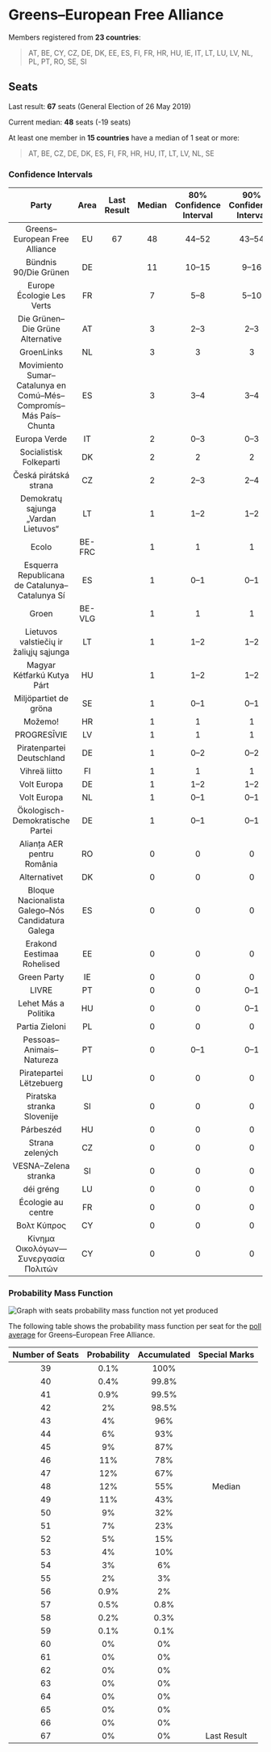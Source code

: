 # Greens–European Free Alliance

Members registered from **23 countries**:

> AT, BE, CY, CZ, DE, DK, EE, ES, FI, FR, HR, HU, IE, IT, LT, LU, LV, NL, PL, PT, RO, SE, SI

## Seats

Last result: **67** seats (General Election of 26 May 2019)

Current median: **48** seats (-19 seats)

At least one member in **15 countries** have a median of 1 seat or more:

> AT, BE, CZ, DE, DK, ES, FI, FR, HR, HU, IT, LT, LV, NL, SE

### Confidence Intervals

| Party | Area | Last Result | Median | 80% Confidence Interval | 90% Confidence Interval | 95% Confidence Interval | 99% Confidence Interval |
|:-----:|:----:|:-----------:|:------:|:-----------------------:|:-----------------------:|:-----------------------:|:-----------------------:|
| Greens–European Free Alliance | EU | 67 | 48 | 44–52 | 43–54 | 42–55 | 40–57 |
| Bündnis 90/Die Grünen | DE | | 11 | 10–15 | 9–16 | 9–16 | 9–16 |
| Europe Écologie Les Verts | FR | | 7 | 5–8 | 5–10 | 5–10 | 5–11 |
| Die Grünen–Die Grüne Alternative | AT | | 3 | 2–3 | 2–3 | 2–3 | 2–3 |
| GroenLinks | NL | | 3 | 3 | 3 | 3–5 | 3–5 |
| Movimiento Sumar–Catalunya en Comú–Més–Compromís–Más País–Chunta | ES | | 3 | 3–4 | 3–4 | 3–4 | 2–5 |
| Europa Verde | IT | | 2 | 0–3 | 0–3 | 0–3 | 0–4 |
| Socialistisk Folkeparti | DK | | 2 | 2 | 2 | 2 | 1–2 |
| Česká pirátská strana | CZ | | 2 | 2–3 | 2–4 | 2–4 | 2–4 |
| Demokratų sąjunga „Vardan Lietuvos“ | LT | | 1 | 1–2 | 1–2 | 1–2 | 1–2 |
| Ecolo | BE-FRC | | 1 | 1 | 1 | 1 | 1–2 |
| Esquerra Republicana de Catalunya–Catalunya Sí | ES | | 1 | 0–1 | 0–1 | 0–1 | 0–2 |
| Groen | BE-VLG | | 1 | 1 | 1 | 1 | 1 |
| Lietuvos valstiečių ir žaliųjų sąjunga | LT | | 1 | 1–2 | 1–2 | 1–2 | 1–2 |
| Magyar Kétfarkú Kutya Párt | HU | | 1 | 1–2 | 1–2 | 1–2 | 1–2 |
| Miljöpartiet de gröna | SE | | 1 | 0–1 | 0–1 | 0–1 | 0–1 |
| Možemo! | HR | | 1 | 1 | 1 | 0–1 | 0–2 |
| PROGRESĪVIE | LV | | 1 | 1 | 1 | 1 | 1 |
| Piratenpartei Deutschland | DE | | 1 | 0–2 | 0–2 | 0–2 | 0–2 |
| Vihreä liitto | FI | | 1 | 1 | 1 | 1 | 1 |
| Volt Europa | DE | | 1 | 1–2 | 1–2 | 1–2 | 0–2 |
| Volt Europa | NL | | 1 | 0–1 | 0–1 | 0–1 | 0–2 |
| Ökologisch-Demokratische Partei | DE | | 1 | 0–1 | 0–1 | 0–1 | 0–1 |
| Alianța AER pentru România | RO | | 0 | 0 | 0 | 0 | 0 |
| Alternativet | DK | | 0 | 0 | 0 | 0 | 0 |
| Bloque Nacionalista Galego–Nós Candidatura Galega | ES | | 0 | 0 | 0 | 0 | 0–1 |
| Erakond Eestimaa Rohelised | EE | | 0 | 0 | 0 | 0 | 0 |
| Green Party | IE | | 0 | 0 | 0 | 0 | 0 |
| LIVRE | PT | | 0 | 0 | 0–1 | 0–1 | 0–1 |
| Lehet Más a Politika | HU | | 0 | 0 | 0–1 | 0–1 | 0–1 |
| Partia Zieloni | PL | | 0 | 0 | 0 | 0 | 0 |
| Pessoas–Animais–Natureza | PT | | 0 | 0–1 | 0–1 | 0–1 | 0–1 |
| Piratepartei Lëtzebuerg | LU | | 0 | 0 | 0 | 0 | 0 |
| Piratska stranka Slovenije | SI | | 0 | 0 | 0 | 0 | 0 |
| Párbeszéd | HU | | 0 | 0 | 0 | 0 | 0–1 |
| Strana zelených | CZ | | 0 | 0 | 0 | 0 | 0 |
| VESNA–Zelena stranka | SI | | 0 | 0 | 0 | 0 | 0 |
| déi gréng | LU | | 0 | 0 | 0 | 0 | 0 |
| Écologie au centre | FR | | 0 | 0 | 0 | 0 | 0 |
| Βολτ Κύπρος | CY | | 0 | 0 | 0 | 0 | 0 |
| Κίνημα Οικολόγων—Συνεργασία Πολιτών | CY | | 0 | 0 | 0 | 0 | 0 |

### Probability Mass Function

![Graph with seats probability mass function not yet produced](average-2024-02-29-seats-pmf-greens–europeanfreealliance.png "Seats Probability Mass Function")

The following table shows the probability mass function per seat for the [poll average](average-2024-02-29.html) for Greens–European Free Alliance.

| Number of Seats | Probability | Accumulated | Special Marks |
|:---------------:|:-----------:|:-----------:|:-------------:|
| 39 | 0.1% | 100% |  |
| 40 | 0.4% | 99.8% |  |
| 41 | 0.9% | 99.5% |  |
| 42 | 2% | 98.5% |  |
| 43 | 4% | 96% |  |
| 44 | 6% | 93% |  |
| 45 | 9% | 87% |  |
| 46 | 11% | 78% |  |
| 47 | 12% | 67% |  |
| 48 | 12% | 55% | Median |
| 49 | 11% | 43% |  |
| 50 | 9% | 32% |  |
| 51 | 7% | 23% |  |
| 52 | 5% | 15% |  |
| 53 | 4% | 10% |  |
| 54 | 3% | 6% |  |
| 55 | 2% | 3% |  |
| 56 | 0.9% | 2% |  |
| 57 | 0.5% | 0.8% |  |
| 58 | 0.2% | 0.3% |  |
| 59 | 0.1% | 0.1% |  |
| 60 | 0% | 0% |  |
| 61 | 0% | 0% |  |
| 62 | 0% | 0% |  |
| 63 | 0% | 0% |  |
| 64 | 0% | 0% |  |
| 65 | 0% | 0% |  |
| 66 | 0% | 0% |  |
| 67 | 0% | 0% | Last Result |


